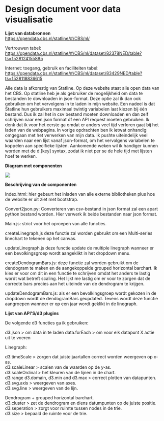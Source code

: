 # Design document voor data visualisatie
**Lijst van databronnen**  
https://opendata.cbs.nl/statline/#/CBS/nl/

Vertrouwen tabel: https://opendata.cbs.nl/statline/#/CBS/nl/dataset/82378NED/table?ts=1528124155885

Internet: toegang, gebruik en faciliteiten tabel:
https://opendata.cbs.nl/statline/#/CBS/nl/dataset/83429NED/table?ts=1528118836615

Alle data is afkomstig van Statline. Op deze website staat alle open data van het CBS.
Op statline heb je als gebruiker de mogelijkheid om data te bestanden te downloaden in json-format.
Deze optie zal ik dan ook gebruiken om het vervolgens in te laden in mijn website.
Een nadeel is dat Statline hun gebruikers maximaal twintig variabelen laat kiezen bij één bestand. Dus ik zal het in csv bestand moeten downloaden en dan zelf schrijven naar een json format óf een API request moeten gebruiken. Ik denk dat ik voor het eerste ga omdat er anders veel tijd verloren gaat bij het laden van de webpagina.
In vorige opdrachten ben ik ietwat onhandig omgegaan met het verwerken van mijn data. Ik pushte uiteindelijk veel waarden naar een lijst vanaf json-format, om het vervolgens variabelen te koppelen
aan specifieke lijsten. Aankomende weken wil ik handiger kunnen worden met de d.[key] syntax, zodat ik
niet per se de hele tijd met lijsten hoef te werken.

**Diagram met componenten**

![](photo/image_2.jpg)


**Beschrijving van de componenten**

Index.html: hier gebeurt het inladen van alle externe bibliotheken plus hoe de website er uit ziet met bootstrap.

Convert2json.py: Converteren van csv-bestand in json format zal een apart python bestand worden. Hier verwerk ik beide bestanden naar json format.

Main.js: strict voor het oproepen van alle functies.

createLinegraph.js deze functie zal worden gebruikt om een Multi-series linechart te tekenen op het canvas.

updateLinegraph.js deze functie update de multiple linegraph wanneer er een bevolkingsgroep wordt aangeklikt in het dropdown menu.

createDendogramBars.js: deze functie zal worden gebruikt om de dendogram te maken en de aangekoppelde grouped horizontal barchart. Ik kies er voor om dit in een functie te schrijven omdat het anders te lastig wordt wat betreft scaling. Het lijkt me lastig om er voor te zorgen dat de correcte bars precies aan het uiteinde van de dendrogram te krijgen.

updateDendogramBars.js: als er een bevolkingsgroep wordt gekozen in de dropdown wordt de dendogramBars geupdated. Tevens wordt deze functie aangroepen wanneer er op een jaar wordt geklikt in de linegraph.

**Lijst van API'S/d3 plugins**

De volgende d3 functies ga ik gebruiken:

d3.json > om data in te laden
data.forEach > om voor elk datapunt X actie uit te voeren

Linegraph:

d3.timeScale > zorgen dat juiste jaartallen correct worden weergeven op x-as.  
d3.scaleLinear > scalen van de waarden op de y-as.  
d3.scaleOrdinal > het kleuren van de lijnen in de chart.  
d3.range d3.domain, d3.min and d3.max > correct plotten van datapunten.  
d3.svg.axis > weergeven van axes.  
d3.svg.line > weergeven van de lijn.  

Dendrogram + grouped horizontal barchart.  
d3.cluster > zet de dendrogram en diens datumpunten op de juiste positie.  
d3.seperation > zorgt voor ruimte tussen nodes in de trie.  
d3.size > bepaald de ruimte voor de trie.  
